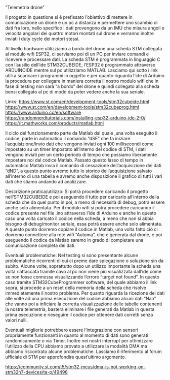 “Telemetria drone”

Il progetto in questione si è prefissato l’obiettivo di mettere in comunicazione un drone e un pc a distanza e permettere uno scambio 
di dati fra loro, nello specifico i dati provengono da un IMU che misura angoli e velocità angolari dei quattro motori montati sul 
drone e verranno inoltre inviati i duty cycle dei motori stessi.

Al livello hardware utilizziamo a bordo del drone una scheda STM collegata al modulo wifi ESP32, ci serviamo poi di un PC per inviare
comandi e ricevere e processare dati. La scheda STM è programmata in linguaggio C con l’ausilio dell’ide STM32CUBEIDE, l’ESP32 è 
programmato attraverso ARDUINOIDE mentre sul pc utilizziamo MATLAB. Lasciamo qui sotto i link utili a scaricare i programmi in oggetto
e per quanto riguarda l’ide di Arduino la procedura per collegare in maniera corretta il nostro modulo wifi che in fase di testing 
non sarà “a bordo” del drone e quindi collegato alla scheda bensì collegato al pc di modo da poter vedere anche la sua seriale. 

Links:
https://www.st.com/en/development-tools/stm32cubeide.html
https://www.st.com/en/development-tools/stm32cubeprog.html
https://www.arduino.cc/en/software
https://randomnerdtutorials.com/installing-esp32-arduino-ide-2-0/
https://it.mathworks.com/products/matlab.html

Il ciclo del funzionamento parte da Matlab dal quale ,una volta eseguito il codice, parte in automatico il comando “dSE” che fa 
iniziare l’acquisizione/invio dati che vengono inviati ogni 100 millisecondi come impostato su un timer impostato all’interno del 
codice di STM, i dati vengono inviati per un certo periodo di tempo che possiamo liberamente impostare noi dal codice Matlab. 
Passato questo lasso di tempo in automatico Matlab invia il comando di cessazione dell’acquisizione dei dati “dND”, a questo punto 
avremo tutto lo storico dell’acquisizione salvato all’interno di una tabella e avremo anche disposizione il grafico di tutti i vari 
dati che stiamo andando ad analizzare.

Descrizione pratica/utilizzo: Si potrà procedere caricando il progetto nell’STM32CUBEIDE e poi eseguendo il tutto per caricarlo 
all’interno della scheda che da quel punto in poi, a meno di necessità di debug, potrà essere anche solo alimentata. Per il modulo 
wifi si potrà procedere caricando il codice presente nel file .ino attraverso l’ide di Arduino e anche in questo caso una volta 
caricato il codice nella scheda, a meno che non si abbia bisogno di debug/monitor seriale, essa potrà essere anche solo alimentata. 
A questo punto dovremo copiare il codice in Matlab, una volta fatto ciò ci dovremo connettere alla rete wifi “Automa”, che è generata 
dal drone, e poi eseguendo il codice da Matlab saremo in grado di completare una comunicazione completa dei dati.

Eventuali problematiche: Nel testing si sono presentante alcune problematiche ricorrenti di cui ci preme dare spiegazione o soluzione 
sin da subito. Alcune volte, soprattutto dopo un utilizzo importante la scheda una volta riattaccata tramite cavo al pc non viene più
visualizzata dall’ide come se non fosse connessa visualizzando l’errore “target not found”. In questo caso tramite STM32CubeProgrammer 
software, del quale abbiamo il link sopra, si procede a un reset della memoria della scheda che risolve immediatamente il nostro 
problema. Per quanto riguarda la ricezione dei dati alle volte ad una prima esecuzione del codice abbiamo alcuni dati “Nan” che vanno
poi a inficiare la corretta visualizzazione delle tabelle contenenti la nostra telemetria, basterà eliminare i file generati da Matlab 
in questa prima esecuzione e rieseguire il codice per ottenere dati corretti senza valori nulli.

Eventuali migliorie potrebbero essere l’integrazione con sensori propriamente funzionanti in quanto al momento di dati sono generati 
randomicamente o via Timer. Inoltre nei nostri interrupt per ottimizzare l’utilizzo della CPU abbiamo provato a utilizzare la modalità 
DMA ma abbiamo riscontrato alcune problematiche. Lasciamo il riferimento al forum ufficiale di STM per approfondire quest’ultimo 
argomento. 

https://community.st.com/t5/stm32-mcus/dma-is-not-working-on-stm32h7-devices/ta-p/49498
